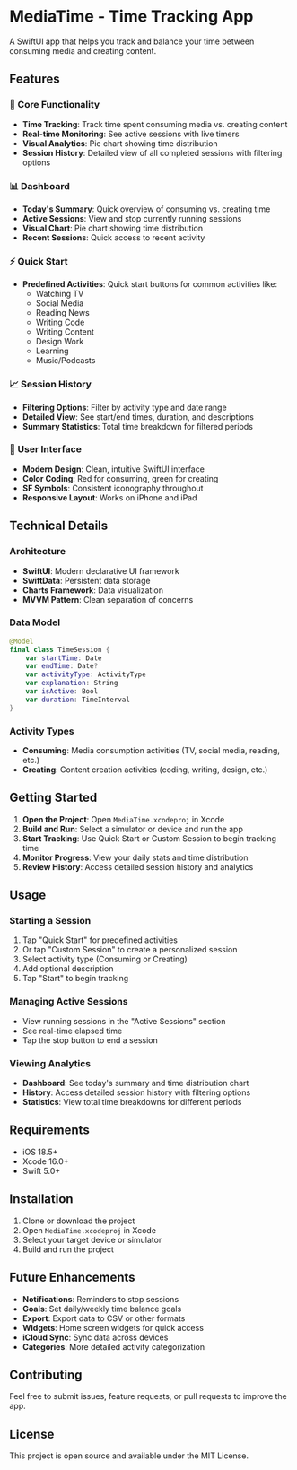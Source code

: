 # MediaTime - Time Tracking App

A SwiftUI app that helps you track and balance your time between consuming media and creating content.

## Features

### 🎯 Core Functionality
- **Time Tracking**: Track time spent consuming media vs. creating content
- **Real-time Monitoring**: See active sessions with live timers
- **Visual Analytics**: Pie chart showing time distribution
- **Session History**: Detailed view of all completed sessions with filtering options

### 📊 Dashboard
- **Today's Summary**: Quick overview of consuming vs. creating time
- **Active Sessions**: View and stop currently running sessions
- **Visual Chart**: Pie chart showing time distribution
- **Recent Sessions**: Quick access to recent activity

### ⚡ Quick Start
- **Predefined Activities**: Quick start buttons for common activities like:
  - Watching TV
  - Social Media
  - Reading News
  - Writing Code
  - Writing Content
  - Design Work
  - Learning
  - Music/Podcasts

### 📈 Session History
- **Filtering Options**: Filter by activity type and date range
- **Detailed View**: See start/end times, duration, and descriptions
- **Summary Statistics**: Total time breakdown for filtered periods

### 🎨 User Interface
- **Modern Design**: Clean, intuitive SwiftUI interface
- **Color Coding**: Red for consuming, green for creating
- **SF Symbols**: Consistent iconography throughout
- **Responsive Layout**: Works on iPhone and iPad

## Technical Details

### Architecture
- **SwiftUI**: Modern declarative UI framework
- **SwiftData**: Persistent data storage
- **Charts Framework**: Data visualization
- **MVVM Pattern**: Clean separation of concerns

### Data Model
```swift
@Model
final class TimeSession {
    var startTime: Date
    var endTime: Date?
    var activityType: ActivityType
    var explanation: String
    var isActive: Bool
    var duration: TimeInterval
}
```

### Activity Types
- **Consuming**: Media consumption activities (TV, social media, reading, etc.)
- **Creating**: Content creation activities (coding, writing, design, etc.)

## Getting Started

1. **Open the Project**: Open `MediaTime.xcodeproj` in Xcode
2. **Build and Run**: Select a simulator or device and run the app
3. **Start Tracking**: Use Quick Start or Custom Session to begin tracking time
4. **Monitor Progress**: View your daily stats and time distribution
5. **Review History**: Access detailed session history and analytics

## Usage

### Starting a Session
1. Tap "Quick Start" for predefined activities
2. Or tap "Custom Session" to create a personalized session
3. Select activity type (Consuming or Creating)
4. Add optional description
5. Tap "Start" to begin tracking

### Managing Active Sessions
- View running sessions in the "Active Sessions" section
- See real-time elapsed time
- Tap the stop button to end a session

### Viewing Analytics
- **Dashboard**: See today's summary and time distribution chart
- **History**: Access detailed session history with filtering options
- **Statistics**: View total time breakdowns for different periods

## Requirements

- iOS 18.5+
- Xcode 16.0+
- Swift 5.0+

## Installation

1. Clone or download the project
2. Open `MediaTime.xcodeproj` in Xcode
3. Select your target device or simulator
4. Build and run the project

## Future Enhancements

- **Notifications**: Reminders to stop sessions
- **Goals**: Set daily/weekly time balance goals
- **Export**: Export data to CSV or other formats
- **Widgets**: Home screen widgets for quick access
- **iCloud Sync**: Sync data across devices
- **Categories**: More detailed activity categorization

## Contributing

Feel free to submit issues, feature requests, or pull requests to improve the app.

## License

This project is open source and available under the MIT License. 